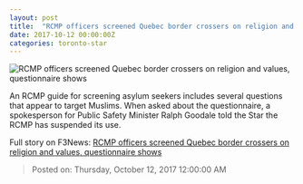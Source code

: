 ```yaml
---
layout: post
title:  "RCMP officers screened Quebec border crossers on religion and values, questionnaire shows"
date: 2017-10-12 00:00:00Z
categories: toronto-star
---
```


![RCMP officers screened Quebec border crossers on religion and values, questionnaire shows](https://www.thestar.com/content/dam/thestar/news/canada/2017/10/11/rcmp-officers-screened-quebec-border-crossers-on-religion-and-values-questionnaire-shows/crossing_to_canada.jpg)

An RCMP guide for screening asylum seekers includes several questions that appear to target Muslims. When asked about the questionnaire, a spokesperson for Public Safety Minister Ralph Goodale told the Star the RCMP has suspended its use.


Full story on F3News: [RCMP officers screened Quebec border crossers on religion and values, questionnaire shows](http://www.f3nws.com/n/UYaNP)

> Posted on: Thursday, October 12, 2017 12:00:00 AM
